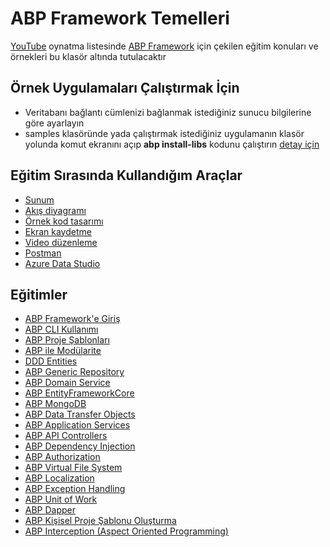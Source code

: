 # ABP Framework Temelleri
[YouTube](https://bit.ly/abpframework-playlist) oynatma listesinde [ABP Framework](https://github.com/abpframework/abp) için çekilen eğitim konuları ve örnekleri bu klasör altında tutulacaktır

## Örnek Uygulamaları Çalıştırmak İçin
- Veritabanı bağlantı cümlenizi bağlanmak istediğiniz sunucu bilgilerine göre ayarlayın
- samples klasöründe yada çalıştırmak istediğiniz uygulamanın klasör yolunda komut ekranını açıp **abp install-libs** kodunu çalıştırın [detay için](https://github.com/abpframework/abp/issues/8528)

## Eğitim Sırasında Kullandığım Araçlar
- [Sunum](https://www.canva.com) 
- [Akış diyagramı](https://app.diagrams.net)
- [Örnek kod tasarımı](https://carbon.now.sh)
- [Ekran kaydetme](https://www.easeus.com/screen-recorder)
- [Video düzenleme](https://multimedia.easeus.com/video-editor)
- [Postman](https://www.postman.com)
- [Azure Data Studio](https://azure.microsoft.com/en-us/services/developer-tools/data-studio/)

## Eğitimler

- [ABP Framework'e Giriş](https://www.youtube.com/watch?v=JvwPpSTEAvg&list=PLBEMB-Eql15s3kaMvQ6pIobVk492a7s9j&index=1)
- [ABP CLI Kullanımı](https://www.youtube.com/watch?v=vgXjA-8XXjg&list=PLBEMB-Eql15s3kaMvQ6pIobVk492a7s9j&index=2)
- [ABP Proje Şablonları](https://www.youtube.com/watch?v=aZoxO9Kpfks&list=PLBEMB-Eql15s3kaMvQ6pIobVk492a7s9j&index=3)
- [ABP ile Modülarite](https://www.youtube.com/watch?v=35a6xxiZGyw&list=PLBEMB-Eql15s3kaMvQ6pIobVk492a7s9j&index=4)
- [DDD Entities](https://www.youtube.com/watch?v=x6F8qKTt89c&list=PLBEMB-Eql15s3kaMvQ6pIobVk492a7s9j&index=5)
- [ABP Generic Repository](https://www.youtube.com/watch?v=pqW0DXR2I_c&list=PLBEMB-Eql15s3kaMvQ6pIobVk492a7s9j&index=6)
- [ABP Domain Service](https://www.youtube.com/watch?v=0U0jXpP_ass&list=PLBEMB-Eql15s3kaMvQ6pIobVk492a7s9j&index=7)
- [ABP EntityFrameworkCore](https://www.youtube.com/watch?v=2GM1-pOGqMw&list=PLBEMB-Eql15s3kaMvQ6pIobVk492a7s9j&index=8)
- [ABP MongoDB](https://www.youtube.com/watch?v=Z0-35XWatgs&list=PLBEMB-Eql15s3kaMvQ6pIobVk492a7s9j&index=9)
- [ABP Data Transfer Objects](https://www.youtube.com/watch?v=rRW76OmgLlM&list=PLBEMB-Eql15s3kaMvQ6pIobVk492a7s9j&index=10)
- [ABP Application Services](https://www.youtube.com/watch?v=hbwyyiMDv-I&list=PLBEMB-Eql15s3kaMvQ6pIobVk492a7s9j&index=11)
- [ABP API Controllers](https://www.youtube.com/watch?v=zahAG0NRlC8&list=PLBEMB-Eql15s3kaMvQ6pIobVk492a7s9j&index=12)
- [ABP Dependency Injection](https://www.youtube.com/watch?v=y0CmJw3Dzq8&list=PLBEMB-Eql15s3kaMvQ6pIobVk492a7s9j&index=13)
- [ABP Authorization](https://www.youtube.com/watch?v=9tns9UNHXx0&list=PLBEMB-Eql15s3kaMvQ6pIobVk492a7s9j&index=14)
- [ABP Virtual File System](https://www.youtube.com/watch?v=xFg6BaMTh7Y&list=PLBEMB-Eql15s3kaMvQ6pIobVk492a7s9j&index=15)
- [ABP Localization](https://www.youtube.com/watch?v=NLF6uqyju9Q&list=PLBEMB-Eql15s3kaMvQ6pIobVk492a7s9j&index=16)
- [ABP Exception Handling](https://www.youtube.com/watch?v=Zf8v1hlMk5o&list=PLBEMB-Eql15s3kaMvQ6pIobVk492a7s9j&index=17)
- [ABP Unit of Work](https://www.youtube.com/watch?v=MHNemWchSrA&list=PLBEMB-Eql15s3kaMvQ6pIobVk492a7s9j&index=18)
- [ABP Dapper](https://www.youtube.com/watch?v=YFJ5qZzsMsI&list=PLBEMB-Eql15s3kaMvQ6pIobVk492a7s9j&index=19)
- [ABP Kişisel Proje Şablonu Oluşturma](https://www.youtube.com/watch?v=996m7MKjnj8&list=PLBEMB-Eql15s3kaMvQ6pIobVk492a7s9j&index=20)
- [ABP Interception (Aspect Oriented Programming)](https://www.youtube.com/watch?v=9p1o61ANneA&list=PLBEMB-Eql15s3kaMvQ6pIobVk492a7s9j&index=21)
